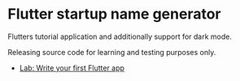 # Flutter startup name generator

Flutters tutorial application and additionally support for dark mode. 

Releasing source code for learning and testing purposes only. 
- [Lab: Write your first Flutter app](https://flutter.dev/docs/get-started/codelab)

